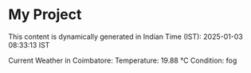 # My Project

This content is dynamically generated in Indian Time (IST): 2025-01-03 08:33:13 IST


Current Weather in Coimbatore:
Temperature: 19.88 °C
Condition: fog
